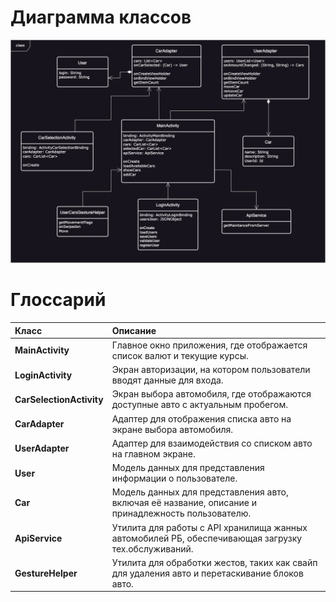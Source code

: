 # Диаграмма классов  

![Диаграмма классов](images/class_diagram.png) 

# Глоссарий

| Класс | Описание |
|:---|:---|
| **MainActivity** | Главное окно приложения, где отображается список валют и текущие курсы. |
| **LoginActivity** | Экран авторизации, на котором пользователи вводят данные для входа. |
| **CarSelectionActivity** | Экран выбора автомобиля, где отображаются доступные авто с актуальным пробегом. |
| **CarAdapter** | Адаптер для отображения списка авто на экране выбора автомобиля. |
| **UserAdapter** | Адаптер для взаимодействия со списком авто на главном экране. |
| **User** | Модель данных для представления информации о пользователе. |
| **Car** | Модель данных для представления авто, включая её название, описание и принадлежность пользователю. |
| **ApiService** | Утилита для работы с API хранилища жанных автомобилей РБ, обеспечивающая загрузку тех.обслуживаний. |
| **GestureHelper** | Утилита для обработки жестов, таких как свайп для удаления авто и перетаскивание блоков авто. |
